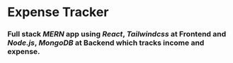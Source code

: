 # Expense Tracker

### Full stack _MERN_ app using _React_, _Tailwindcss_ at Frontend and _Node.js_, _MongoDB_ at Backend which tracks income and expense.